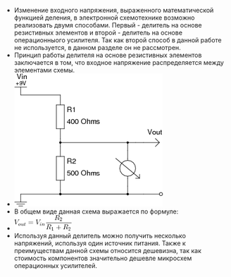 - Изменение входного напряжения, выраженного математической функцией деления, в электронной схемотехнике возможно реализовать двумя способами. Первый - делитель на основе резистивных элементов и второй - делитель на основе операционныого усилителя. Так как второй способ в данной работе не используется, в данном разделе он не рассмотрен.
- Принцип работы делителя на основе резистивных элементов заключается в том, что входное напряжение распределяется между элементами схемы.
- ![voltage-divider-1.png](../assets/voltage-divider-1_1715871166457_0.png)
- В общем виде данная схема выражается по формуле:
- ![img4d3a862f06b0c36c32c1a8305b130334.png](../assets/img4d3a862f06b0c36c32c1a8305b130334_1715871244295_0.png)
- Используя данный делитель можно получить несколько напряжений, используя один источник питания. Также к преимуществам данной схемы относится дешевизна, так как стоимость компонентов значительно дешевле микросхем операционных усилителей.
